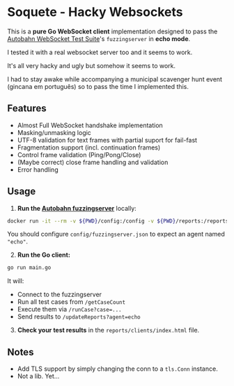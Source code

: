 # Soquete - Hacky Websockets

This is a **pure Go WebSocket client** implementation designed to pass the [Autobahn WebSocket Test Suite](https://github.com/crossbario/autobahn-testsuite)'s `fuzzingserver` in **echo mode**. 

I tested it with a real websocket server too and it seems to work.

It's all very hacky and ugly but somehow it seems to work.

I had to stay awake while accompanying a municipal scavenger hunt event (gincana em português) so to pass the time I implemented this.

## Features

- Almost Full WebSocket handshake implementation
- Masking/unmasking logic
- UTF-8 validation for text frames with partial suport for fail-fast
- Fragmentation support (incl. continuation frames)
- Control frame validation (Ping/Pong/Close)
- (Maybe correct) close frame handling and validation
- Error handling

## Usage

1. **Run the [Autobahn fuzzingserver](https://github.com/crossbario/autobahn-testsuite)** locally:

```bash
docker run -it --rm -v ${PWD}/config:/config -v ${PWD}/reports:/reports crossbario/autobahn-testsuite
```

You should configure `config/fuzzingserver.json` to expect an agent named `"echo"`.

2. **Run the Go client:**

```bash
go run main.go
```

It will:

- Connect to the fuzzingserver
- Run all test cases from `/getCaseCount`
- Execute them via `/runCase?case=...`
- Send results to `/updateReports?agent=echo`

3. **Check your test results** in the `reports/clients/index.html` file.

## Notes

- Add TLS support by simply changing the conn to a `tls.Conn` instance. 
- Not a lib. Yet...
